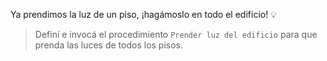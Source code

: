 <gs-attire attire-url="https://raw.githubusercontent.com/MumukiProject/mumuki-guia-gobstones-terrazas-de-portezuelo/master/assets/attires/config_1571418912973.json"></gs-attire>

<gs-toolbox toolbox-url="https://raw.githubusercontent.com/MumukiProject/mumuki-guia-gobstones-terrazas-de-portezuelo/master/assets/toolbox_1571691993154.xml"></gs-toolbox>

Ya prendimos la luz de un piso, ¡hagámoslo en todo el edificio! :bulb:

> Definí e invocá el procedimiento `Prender luz del edificio` para que prenda las luces de todos los pisos.
